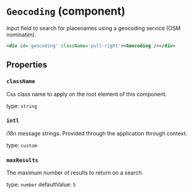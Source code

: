 `Geocoding` (component)
=======================

Input field to search for placenames using a geocoding service (OSM nominatim).

```xml
<div id='geocoding' className='pull-right'><Geocoding /></div>
```

Properties
----------

### `className`

Css class name to apply on the root element of this component.

type: `string`


### `intl`

i18n message strings. Provided through the application through context.

type: `custom`


### `maxResults`

The maximum number of results to return on a search.

type: `number`
defaultValue: `5`

